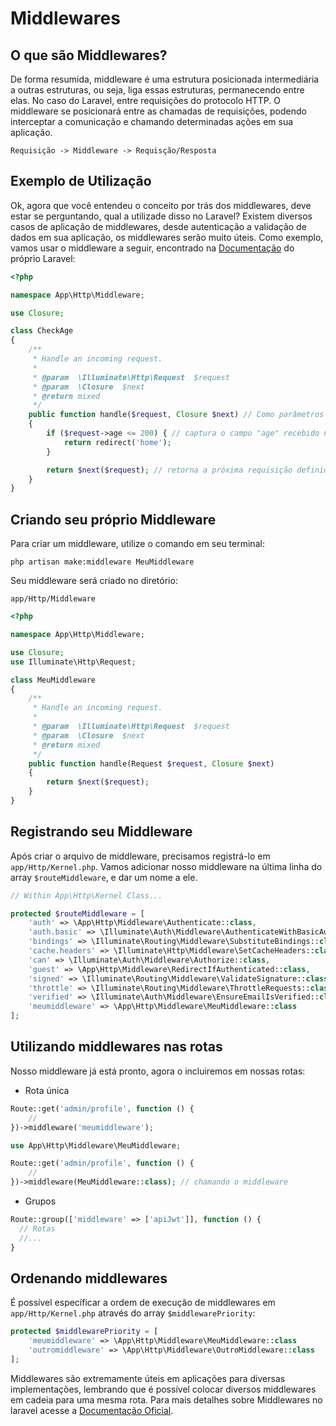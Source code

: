 # Middlewares

## O que são Middlewares?
De forma resumida, middleware é uma estrutura posicionada intermediária a outras estruturas, ou seja, liga essas estruturas, permanecendo entre elas. No caso do Laravel, entre requisições do protocolo HTTP.
O middleware se posicionará entre as chamadas de requisições, podendo interceptar a comunicação e chamando determinadas ações em sua aplicação.
```
Requisição -> Middleware -> Requisção/Resposta
```

## Exemplo de Utilização
Ok, agora que você entendeu o conceito por trás dos middlewares, deve estar se perguntando, qual a utilizade disso no Laravel?
Existem diversos casos de aplicação de middlewares, desde autenticação a validação de dados em sua aplicação, os middlewares serão muito úteis.
Como exemplo, vamos usar o middleware a seguir, encontrado na [Documentação](https://laravel.com/docs/8.x/middleware) do próprio Laravel:
```php
<?php

namespace App\Http\Middleware;

use Closure;

class CheckAge
{
    /**
     * Handle an incoming request.
     *
     * @param  \Illuminate\Http\Request  $request
     * @param  \Closure  $next
     * @return mixed
     */
    public function handle($request, Closure $next) // Como parâmetros recebemos a request disparada pelo usuário, e a próxima requisição da rota
    {
        if ($request->age <= 200) { // captura o campo "age" recebido na requisição
            return redirect('home');
        }

        return $next($request); // retorna a próxima requisição definida na rota
    }
}
```

## Criando seu próprio Middleware
Para criar um middleware, utilize o comando em seu terminal:
``` properties
php artisan make:middleware MeuMiddleware
```

Seu middleware será criado no diretório:
```
app/Http/Middleware
```
```php
<?php

namespace App\Http\Middleware;

use Closure;
use Illuminate\Http\Request;

class MeuMiddleware
{
    /**
     * Handle an incoming request.
     *
     * @param  \Illuminate\Http\Request  $request
     * @param  \Closure  $next
     * @return mixed
     */
    public function handle(Request $request, Closure $next)
    {
        return $next($request);
    }
}
```

## Registrando seu Middleware
Após criar o arquivo de middleware, precisamos registrá-lo em `app/Http/Kernel.php`.
Vamos adicionar nosso middleware na última linha do array `$routeMiddleware`, e dar um nome a ele.
```php
// Within App\Http\Kernel Class...

protected $routeMiddleware = [
    'auth' => \App\Http\Middleware\Authenticate::class,
    'auth.basic' => \Illuminate\Auth\Middleware\AuthenticateWithBasicAuth::class,
    'bindings' => \Illuminate\Routing\Middleware\SubstituteBindings::class,
    'cache.headers' => \Illuminate\Http\Middleware\SetCacheHeaders::class,
    'can' => \Illuminate\Auth\Middleware\Authorize::class,
    'guest' => \App\Http\Middleware\RedirectIfAuthenticated::class,
    'signed' => \Illuminate\Routing\Middleware\ValidateSignature::class,
    'throttle' => \Illuminate\Routing\Middleware\ThrottleRequests::class,
    'verified' => \Illuminate\Auth\Middleware\EnsureEmailIsVerified::class,
    'meumiddleware' => \App\Http\Middleware\MeuMiddleware::class
];
```

## Utilizando middlewares nas rotas
Nosso middleware já está pronto, agora o incluiremos em nossas rotas:

* Rota única
```php
Route::get('admin/profile', function () {
    //
})->middleware('meumiddleware');
```
```php
use App\Http\Middleware\MeuMiddleware;

Route::get('admin/profile', function () {
    //
})->middleware(MeuMiddleware::class); // chamando o middleware
```

* Grupos
```php
Route::group(['middleware' => ['apiJwt']], function () {
  // Rotas
  //...
}
```

## Ordenando middlewares
É possível específicar a ordem de execução de middlewares em `app/Http/Kernel.php` através do array `$middlewarePriority`:
```php
protected $middlewarePriority = [
    'meumiddleware' => \App\Http\Middleware\MeuMiddleware::class
    'outromiddleware' => \App\Http\Middleware\OutroMiddleware::class
];
```

Middlewares são extremamente úteis em aplicações para diversas implementações, lembrando que é possível colocar diversos middlewares em cadeia para uma mesma rota. Para mais detalhes sobre Middlewares no laravel acesse a [Documentação Oficial](https://laravel.com/docs/8.x/middleware).


